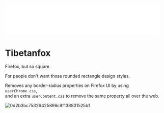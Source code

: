 ![](https://raw.githubusercontent.com/mhtvsSFrpHdE/contact-me/master/AboutIssue.svg)

# Tibetanfox
Firefox, but so square.

For people don't want those rounded rectangle design styles.

Removes any border-radius properties on Firefox UI by using `userChrome.css`,  
and an extra `userContent.css` to remove the same property all over the web.

![0d2b3bc75326425896c8f138831525b1](https://user-images.githubusercontent.com/10773245/132613489-deea75f6-a1e2-4bb4-995b-63885790c1f7.jpeg)
